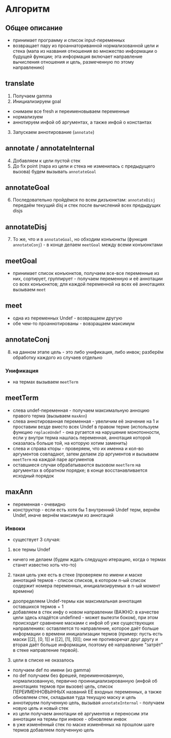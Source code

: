 # Алгоритм

## Общее описание
- принимает программу и список input-переменных
- возвращает пару из проаннаториванной нормализованной цели и стека (мапа из названия отношения во множество информации о будущей функции; эта информация включает направление вычисления отношения и цель, размеченную по этому направлению)


## translate
1. Получаем gamma
2. Инициализируем goal
  - снимаем все fresh и переименовываем переменные
  - нормализуем
  - аннотируем инфой об аргументах, а также инфой о константах
3. Запускаем аннотирование (`annotate`)

## annotate / annotateInternal
4. Добавляем к цели пустой стек 
5. До fix point (пара из цели и стека не изменилась с предыдущего вызова) будем вызывать `annotateGoal`

## annotateGoal
6. Последовательно пройдёмся по всем дизъюнктам: `annotateDisj` передаём текущий disj и стек после вычислений всех предыдущих disjs

## annotateDisj
7. То же, что и в `annotateGoal`, но обходим конъюнкты (функция `annotateConj`) - в конце делаем `meetGoal` между всеми конъюнктами

## meetGoal
- принимает список конъюнктов, получаем все-все переменные из них, сортирует, группирует - получаем переменную и её аннотации со всех конъюнктов; для каждой переменной на всех её аннотациях вызываем `meet`

## meet
- одна из переменных Undef - возвращаем другую
- обе чем-то проаннотированы - вовзращаем максимум

## annotateConj
8. на данном этапе цель - это либо унификация, либо инвок; разберём обработку каждого из случаев отдельно

### Унификация
- на термах вызываем `meetTerm`

## meetTerm
- слева undef-переменная - получаем максимальную анноцию правого терма (вызываем `maxAnn`)
- слева аннотированная переменная - увеличим её значение на 1 и проставим везде вместо всех Undef в правом терме (используем функцию `replaceUndef` - она ругается на нарушение монотонности, если у внутри терма нашлась переменная, аннотация которой оказалась больше той, на которую хотим заменить)
- слева и справа кторы - проверяем, что их именна и кол-во аргументов совпадают, затем делаем zip аргументов и вызываем `meetTerm` на каждой паре аргументов
- оставшиеся случаи обрабатываются вызовом `meetTerm` на аргументах в обратном порядке; в конце восстанавливается исходный порядок

## maxAnn
- переменная - очевидно
- конструктор - если есть хотя бы 1 внутренний Undef терм, вернём Undef, иначе вернём максимум из аннотаций

### Инвоки
- существует 3 случая:
1. все термы Undef
  - ничего не делаем (будем ждать следущую итерацию, когда о термах станет известно хоть что-то)
2. такая цель уже есть в стеке (проверяем по имени и маске аннотаций термов - список списков, в котором n-ый список содержит номера переменных, инициализируемых в n-ый момент времени)
  - доопределяем Undef-термы как максимальная аннотация оставшихся термов + 1
  - добавляем в стек инфу о новом направлении (ВАЖНО: в качестве цели здесь кладётся undefined - может вылезти боком), при этом происходит сравнение масками с инфой об уже существующих направлениях: оставляется то направление, которое даёт больше информации о времени инициализации термов (пример: пусть есть маски [[2], [0, 1]] и [[2], [1], [0]]; они не противоречат друг другу и вторая даёт больше информации, поэтому её направление "затрёт" в стеке направление первой).
3. цели в списке не оказалось
  - получаем def по имени (из gamma)
  - по def получаем без фрешей, переименнованную, нормализованную, первично проинициализированную (инфой об аннотациях термов при вызове) цель, список ПЕРЕИМЕННОВЫННЫХ названий ЕЁ входных переменных, а также обновляем стек, складывая туда текущую маску и цель
  - аннотируем полученную цель, вызывая `annotateInternal` - получаем новую цель и новый стек
  - из цели получаем аннотации её аргументов и переносим эти аннотации на термы при инвоке - обновляем инвок
  - в уже изменённый стек по маске изменённых на прошлом шаге термов добавляем полученную цель
